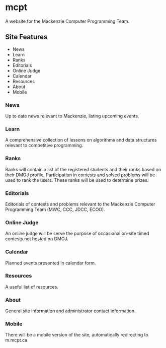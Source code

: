 # mcpt
A website for the Mackenzie Computer Programming Team.

## Site Features

- News
- Learn
- Ranks
- Editorials
- Online Judge
- Calendar
- Resources
- About
- Mobile

### News

Up to date news relevant to Mackenzie, listing upcoming events. 

### Learn

A comprehensive collection of lessons on algorithms and data structures relevant to competitive programming. 

### Ranks

Ranks will contain a list of the registered students and their ranks based on their DMOJ profile. Participation in contests and solved problems will be used to rank the users. These ranks will be used to determine prizes. 

### Editorials

Editorials of contests and problems relevant to the Mackenzie Computer Programming Team (MWC, CCC, JDCC, ECOO). 

### Online Judge

An online judge will be serve the purpose of occasional on-site timed contests not hosted on DMOJ. 

### Calendar

Planned events presented in calendar form. 

### Resources

A useful list of resources.

### About

General site information and administrator contact information.  

### Mobile

There will be a mobile version of the site, automatically redirecting to m.mcpt.ca
